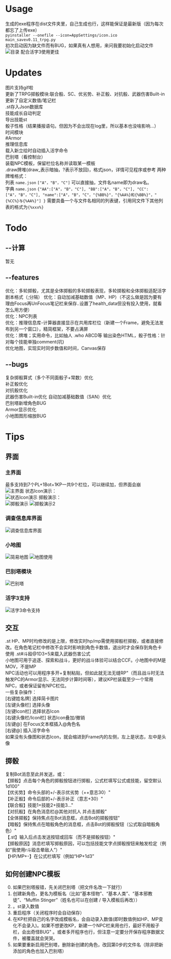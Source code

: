 # Usage
生成的exe程序在dist文件夹里，自己生成也行，这样能保证是最新版（因为每次都忘了上传exe）  
`pyinstaller --onefile --icon=AppSettings/icon.ico main_savev0.11_trpg.py`  
初次启动因为缺文件而有BUG，如果真有人想用，来问我要初始化启动文件  
![目录](https://github.com/MebilyChen/LOGCreator/assets/71856534/308267dd-8902-4ee7-aacc-e59ed9b66be5)
配合活字3使用更佳  

# Updates
图片支持gif啦  
更新了TRPG掷骰模块:联合骰、SC、优劣势、补正骰、对抗骰、武器伤害Built-in  
更新了自定义数值/笔记栏  
.st存入Json数据库  
技能成长自动判定  
导出技能st  
骰子性格（结果播报语句。但因为不会出现在log里，所以基本也没啥影响...）  
时间模块  
#Armor  
推理信息库  
载入新立绘时自动插入活字命令  
巴别塔（看控制台）  
装载NPC模板，保留栏位名称并读取某一模板    
.draw牌堆(draw_表示暗抽，?表示不放回)，格式json，详情可见程序或参考
两种牌堆格式：  
列表 `name.json` `["A"，"B"，"C"]` 可以直接抽，文件名name即为draw名。  
字典 `name.json` `{"AA":["A"，"B"，"C"],
"BB":["A"，"B"，"C"],
"CC":["A"，"B"，"C"],
"name":["A"，"B"，"C"，"{%BB%}"，"{%AA%}和{%BB%}"，"{%CC%}与{%AA%}"]
}` 需要具备一个与文件名相同的列表键，引用同文件下其他列表的格式为`{%xxx%}`  

# Todo
## --计算
暂无
## --features
优化：多轮掷骰，尤其是全体掷骰的多轮掷骰表现，多轮掷骰和全体掷骰适配活字剧本格式（;分隔）
优化：自动加减基础数值（MP、HP）（不这么做是因为要有理由Focus再UnFocus笔记栏来保存..设置了health_data但没有投入使用，就看怎么用方便）  
优化：NPC列表  
优化：推理信息库-计算器直接显示在共用库栏位（新建一个Frame，避免无法发布到另一个窗口），精简框架，不要占满屏  
优化：牌堆；实用命令，比如抽人 .who ABCD等
输出染色HTML，骰子性格：针对每个技能单独comment(坑)  
优化地图，实现实时同步数值和时间，Canvas保存  
## --bugs
复杂掷骰算式（多个不同面骰子+常数）优化  
补正骰优化  
对抗骰优化  
武器伤害Built-in优化 
自动加减基础数值（SAN）优化  
巴别塔新增角色BUG  
Armor显示优化  
小地图图形缩放BUG  

# Tips
## 界面
### 主界面  
最多支持到7个PL+1Bot+1KP一共9个栏位，可以继续加，但界面会崩  
![主界面](https://github.com/MebilyChen/LOGCreator/assets/71856534/be388bcb-a07f-449e-a38a-869d2d95a281)
状态Icon演示：  
![状态Icon演示](https://github.com/MebilyChen/LOGCreator/assets/71856534/beb13955-67b5-4c89-acdb-6d0cc25ea645)
掷骰演示：  
![掷骰演示](https://github.com/MebilyChen/LOGCreator/assets/71856534/f5a6f1d3-136c-4a5e-ad9a-132a171ec8d3)
![掷骰演示2](https://github.com/MebilyChen/LOGCreator/assets/71856534/0b3235a3-5aa0-4c07-98ca-4b75be60bb9b)
### 调查信息库界面
![调查信息库界面](https://github.com/MebilyChen/LOGCreator/assets/71856534/6d996d5c-9c7a-46c8-a124-97baaede4953)
### 小地图
![简易地图](https://github.com/MebilyChen/LOGCreator/assets/71856534/6bfc25c0-0a20-40e8-a761-978970636e57)
![地图使用](https://github.com/MebilyChen/LOGCreator/assets/71856534/0e79fff3-cfa9-4b84-a182-48a8a7e36d0f)
### 巴别塔模块 
![巴别塔](https://github.com/MebilyChen/LOGCreator/assets/71856534/7034db10-ceef-4347-9e6d-1d0fef8273c2)
### 活字3支持
![活字3命令支持](https://github.com/MebilyChen/LOGCreator/assets/71856534/1f984fb9-6282-4942-8623-2129143d2db6)

## 交互
.st HP、MP时均修改的是上限，修改实时hp/mp需使用掷骰栏掷骰，或者直接修改。在角色笔记栏中修改不会实时影响到角色卡数值，退出时才会保存到角色卡
使用 .st#斗殴@1D3+5来载入武器伤害公式  
小地图可用于追逐、探索和战斗，更好的战斗体验可以结合CCF。小地图中的M是MOV，不是MP  
NPC活动也可以用程序多开+复制粘贴，但如此就无法无缝RP"（而且战斗时无法触发PC的Armor显示、无法同步计算时间等），建议KP栏装载至少一个常用NPC，或者保证留有NPC栏位。  
一些复杂操作：  
[右键姓名牌] 选择简卡图片  
[左键头像栏] 选择头像  
[左键Icon栏] 选择状态Icon  
[右键头像栏/Icon栏] 状态Icon叠加/撤销  
[左键@] 在Focus文本框插入@角色名  
[右键@] 插入活字命令  
如果没有头像图和状态Icon，就会缩进到Frame内的左侧，左上是状态，左中是头像  

## 掷骰
复制Bot消息至此并发送，或：  
【掷骰】点击每个角色的掷骰按钮进行掷骰，公式栏填写公式或技能，留空默认1d100"  
【优劣势】命令头部的+/-表示优劣势（++意志30）"  
【补正骰】命令后部的+/-表示补正（意志+30）"  
【联合骰】技能1+技能2+技能3..."  
【对抗骰】在角色消息栏@其他对抗人 并点击掷骰"  
【全体掷骰】保持焦点在Bot消息框，点击Bot的掷骰按钮"  
【暗骰】保持焦点在暗骰角色的消息框，点击Bot的掷骰按钮（公式取自暗骰角色）"  
【.st】输入后点击发送按钮或回车（而不是掷骰按钮）"  
【掷骰原因】消息栏填写掷骰原因，可以包括技能文字点掷骰按钮来触发检定（例如“我使用r斗殴击晕敌人”）"   
【HP/MP+-】在公式栏填写（例如“HP+1d3”  

## 如何创建NPC模板
0. 如果巴别塔报错，先关闭巴别塔（把文件名改一下就行）  
1. 创建新角色，更名为模板名（比如“基本怪物”、“基本人类”、“基本邪教徒”、“Muffin Stinger”（姓名也可以在创建 / 导入模板后再改））  
2. 。st录入数值  
3. 重启程序（关闭程序时会自动保存）  
4. 在KP栏把自己的名字改成模板名，会自动录入数值(即时数值例如HP、MP变化不会录入)。如果不想更改KP，新建一个NPC栏来用也行，最好不用骰子栏，会出奇怪BUG" 。或者多开程序也行，但注意一定要分开保存程序数据文件，被覆盖就会哭哭。  
5. 如果要重新启用巴别塔，删除新创建的角色，改回第0步的文件名（除非把新添加的角色也加入巴别塔）  
